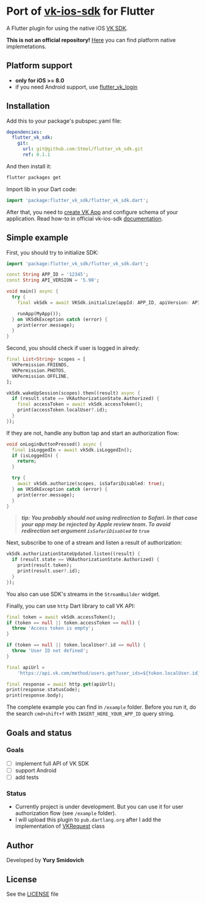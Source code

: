 # Port of [vk-ios-sdk](https://github.com/VKCOM/vk-ios-sdk) for Flutter

A Flutter plugin for using the native iOS [VK SDK](https://github.com/VKCOM/vk-ios-sdk).

**This is not an official repository!** [Here](https://github.com/VKCOM) you can find platform native implemetations.

## Platform support

- **only for iOS >= 8.0**
- if you need Android support, use [flutter_vk_login](https://github.com/ObjReponse/flutter_vk_login)

## Installation

Add this to your package's pubspec.yaml file:
```yml
dependencies:
  flutter_vk_sdk:
    git:
      url: git@github.com:Stmol/flutter_vk_sdk.git
      ref: 0.1.1
```

And then install it:
```bash
flutter packages get
```

Import lib in your Dart code:
```dart
import 'package:flutter_vk_sdk/flutter_vk_sdk.dart';
```

After that, you need to [create VK App](https://vk.com/dev) and configure schema of your application. Read how-to in official vk-ios-sdk [documentation](https://github.com/VKCOM/vk-ios-sdk#setup-url-schema-of-your-application).

## Simple example

First, you should try to initialize SDK:
```dart
import 'package:flutter_vk_sdk/flutter_vk_sdk.dart';

const String APP_ID = '12345';
const String API_VERSION = '5.90';

void main() async {
  try {
    final vkSdk = await VKSdk.initialize(appId: APP_ID, apiVersion: API_VERSION);

    runApp(MyApp());
  } on VKSdkException catch (error) {
    print(error.message);
  }
}
```

Second, you should check if user is logged in alredy:
```dart
final List<String> scopes = [
  VKPermission.FRIENDS,
  VKPermission.PHOTOS,
  VKPermission.OFFLINE,
];

vkSdk.wakeUpSession(scopes).then((result) async {
  if (result.state == VKAuthorizationState.Authorized) {
    final accessToken = await vkSdk.accessToken();
    print(accessToken.localUser?.id);
  }
});
```

If they are not, handle any button tap and start an authorization flow:
```dart
void onLoginButtonPressed() async {
  final isLoggedIn = await vkSdk.isLoggedIn();
  if (isLoggedIn) {
    return;
  }

  try {
    await vkSdk.authorize(scopes, isSafariDisabled: true);
  } on VKSdkException catch (error) {
    print(error.message);
  }
}
```

>_**tip: You probably should not using redirection to Safari. In that case your app may be rejected by Apple review team. To avoid redirection set argument `isSafariDisabled` to `true`**_

Next, subscribe to one of a stream and listen a result of authorization:
```dart
vkSdk.authorizationStateUpdated.listen((result) {
  if (result.state == VKAuthorizationState.Authorized) {
    print(result.token);
    print(result.user?.id);
  }
});
```

You also can use SDK's streams in the `StreamBuilder` widget.

Finally, you can use `http` Dart library to call VK API:
```dart
final token = await vkSdk.accessToken();
if (token == null || token.accessToken == null) {
  throw 'Access token is empty';
}

if (token == null || token.localUser?.id == null) {
  throw 'User ID not defined';
}

final apiUrl =
    'https://api.vk.com/method/users.get?user_ids=${token.localUser.id}&fields=bdate&access_token=${token.accessToken}&v=$API_VERSION';

final response = await http.get(apiUrl);
print(response.statusCode);
print(response.body);
```

The complete example you can find in `/example` folder. Before you run it, do the search `cmd+shift+f` with `INSERT_HERE_YOUR_APP_ID` query string.

## Goals and status

### Goals

 - [ ] implement full API of VK SDK
 - [ ] support Android
 - [ ] add tests

### Status

- Currently project is under development. But you can use it for user authorization flow (see `/example` folder).
- I will upload this plugin to `pub.dartlang.org` after I add the implementation of [VKRequest](https://github.com/VKCOM/vk-ios-sdk/blob/5504d80f2b546eacd1074e733ef749afefbc8aa0/library/Source/Core/VKRequest.h) class

## Author

Developed by **Yury Smidovich**

## License

See the [LICENSE](https://github.com/Stmol/flutter_vk_sdk/blob/master/LICENSE) file
